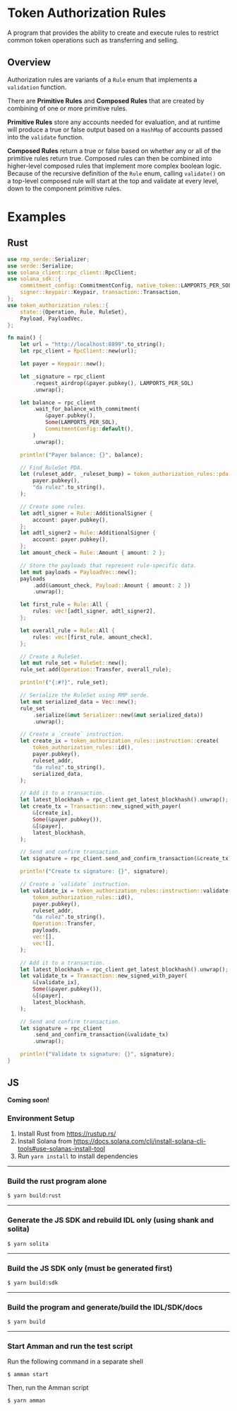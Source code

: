 # Token Authorization Rules
A program that provides the ability to create and execute rules to restrict common token operations such as transferring and selling.

## Overview
Authorization rules are variants of a `Rule` enum that implements a `validation` function.

There are **Primitive Rules** and **Composed Rules** that are created by combining of one or more primitive rules.

**Primitive Rules** store any accounts needed for evaluation, and at runtime will produce a true or false output based on a `HashMap` of accounts passed into the `validate` function.

**Composed Rules** return a true or false based on whether any or all of the primitive rules return true.  Composed rules can then be combined into higher-level composed rules that implement more complex boolean logic.  Because of the recursive definition of the `Rule` enum, calling `validate()` on a top-level composed rule will start at the top and validate at every level, down to the component primitive rules.

# Examples
## Rust
```rust
use rmp_serde::Serializer;
use serde::Serialize;
use solana_client::rpc_client::RpcClient;
use solana_sdk::{
    commitment_config::CommitmentConfig, native_token::LAMPORTS_PER_SOL, signature::Signer,
    signer::keypair::Keypair, transaction::Transaction,
};
use token_authorization_rules::{
    state::{Operation, Rule, RuleSet},
    Payload, PayloadVec,
};

fn main() {
    let url = "http://localhost:8899".to_string();
    let rpc_client = RpcClient::new(url);

    let payer = Keypair::new();

    let _signature = rpc_client
        .request_airdrop(&payer.pubkey(), LAMPORTS_PER_SOL)
        .unwrap();

    let balance = rpc_client
        .wait_for_balance_with_commitment(
            &payer.pubkey(),
            Some(LAMPORTS_PER_SOL),
            CommitmentConfig::default(),
        )
        .unwrap();

    println!("Payer balance: {}", balance);

    // Find RuleSet PDA.
    let (ruleset_addr, _ruleset_bump) = token_authorization_rules::pda::find_ruleset_address(
        payer.pubkey(),
        "da rulez".to_string(),
    );

    // Create some rules.
    let adtl_signer = Rule::AdditionalSigner {
        account: payer.pubkey(),
    };
    let adtl_signer2 = Rule::AdditionalSigner {
        account: payer.pubkey(),
    };
    let amount_check = Rule::Amount { amount: 2 };

    // Store the payloads that represent rule-specific data.
    let mut payloads = PayloadVec::new();
    payloads
        .add(&amount_check, Payload::Amount { amount: 2 })
        .unwrap();

    let first_rule = Rule::All {
        rules: vec![adtl_signer, adtl_signer2],
    };

    let overall_rule = Rule::All {
        rules: vec![first_rule, amount_check],
    };

    // Create a RuleSet.
    let mut rule_set = RuleSet::new();
    rule_set.add(Operation::Transfer, overall_rule);

    println!("{:#?}", rule_set);

    // Serialize the RuleSet using RMP serde.
    let mut serialized_data = Vec::new();
    rule_set
        .serialize(&mut Serializer::new(&mut serialized_data))
        .unwrap();

    // Create a `create` instruction.
    let create_ix = token_authorization_rules::instruction::create(
        token_authorization_rules::id(),
        payer.pubkey(),
        ruleset_addr,
        "da rulez".to_string(),
        serialized_data,
    );

    // Add it to a transaction.
    let latest_blockhash = rpc_client.get_latest_blockhash().unwrap();
    let create_tx = Transaction::new_signed_with_payer(
        &[create_ix],
        Some(&payer.pubkey()),
        &[&payer],
        latest_blockhash,
    );

    // Send and confirm transaction.
    let signature = rpc_client.send_and_confirm_transaction(&create_tx).unwrap();

    println!("Create tx signature: {}", signature);

    // Create a `validate` instruction.
    let validate_ix = token_authorization_rules::instruction::validate(
        token_authorization_rules::id(),
        payer.pubkey(),
        ruleset_addr,
        "da rulez".to_string(),
        Operation::Transfer,
        payloads,
        vec![],
        vec![],
    );

    // Add it to a transaction.
    let latest_blockhash = rpc_client.get_latest_blockhash().unwrap();
    let validate_tx = Transaction::new_signed_with_payer(
        &[validate_ix],
        Some(&payer.pubkey()),
        &[&payer],
        latest_blockhash,
    );

    // Send and confirm transaction.
    let signature = rpc_client
        .send_and_confirm_transaction(&validate_tx)
        .unwrap();

    println!("Validate tx signature: {}", signature);
}
```

## JS
**Coming soon!**

### Environment Setup
1. Install Rust from https://rustup.rs/
2. Install Solana from https://docs.solana.com/cli/install-solana-cli-tools#use-solanas-install-tool
3. Run `yarn install` to install dependencies

---

### Build the rust program alone
```
$ yarn build:rust
```

---

### Generate the JS SDK and rebuild IDL only (using shank and solita)
```
$ yarn solita
```

---

### Build the JS SDK only (must be generated first)
```
$ yarn build:sdk
```

---

### Build the program and generate/build the IDL/SDK/docs
```
$ yarn build
```

---

### Start Amman and run the test script
Run the following command in a separate shell
```
$ amman start
```

Then, run the Amman script
```
$ yarn amman
```
